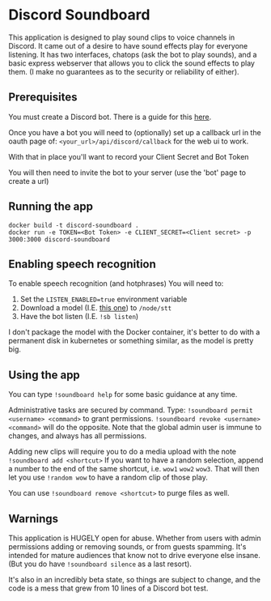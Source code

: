 # Discord Soundboard

This application is designed to play sound clips to voice channels in Discord. It came out of a desire to have sound effects play for everyone listening.
It has two interfaces, chatops (ask the bot to play sounds), and a basic express webserver that allows you to click the sound effects to play them. (I make no guarantees as to the security or reliability of either).

## Prerequisites

You must create a Discord bot. There is a guide for this [here](https://discordjs.guide/#/preparations/setting-up-a-bot-application).

Once you have a bot you will need to (optionally) set up a callback url in the oauth page of: `<your_url>/api/discord/callback` for the web ui to work.

With that in place you'll want to record your Client Secret and Bot Token

You will then need to invite the bot to your server (use the 'bot' page to create a url)

## Running the app

```
docker build -t discord-soundboard .
docker run -e TOKEN=<Bot Token> -e CLIENT_SECRET=<Client secret> -p 3000:3000 discord-soundboard

```

## Enabling speech recognition

To enable speech recognition (and hotphrases) You will need to:

1. Set the `LISTEN_ENABLED=true` environment variable
2. Download a model (I.E. [this one](https://github.com/mozilla/DeepSpeech/releases/download/v0.8.1/deepspeech-0.8.1-models.pbmm)) to `/node/stt`
3. Have the bot listen (I.E. `!sb listen`)

I don't package the model with the Docker container, it's better to do with a permanent disk in kubernetes or something similar, as the model is pretty big.

## Using the app

You can type `!soundboard help` for some basic guidance at any time.

Administrative tasks are secured by command. Type: `!soundboard permit <username> <command>` to grant permissions. `!soundboard revoke <username> <command>` will do the opposite. Note that the global admin user is immune to changes, and always has all permissions.

Adding new clips will require you to do a media upload with the note `!soundboard add <shortcut>`
If you want to have a random selection, append a number to the end of the same shortcut, i.e. `wow1` `wow2` `wow3`. That will then let you use `!random wow` to have a random clip of those play.

You can use `!soundboard remove <shortcut>` to purge files as well.


## Warnings

This application is HUGELY open for abuse. Whether from users with admin permissions adding or removing sounds, or from guests spamming. It's intended for mature audiences that know not to drive everyone else insane. (But you do have `!soundboard silence` as a last resort).

It's also in an incredibly beta state, so things are subject to change, and the code is a mess that grew from 10 lines of a Discord bot test.
